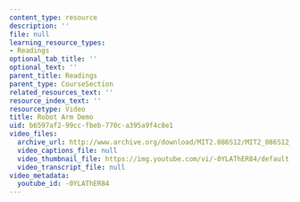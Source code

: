 ```yaml
---
content_type: resource
description: ''
file: null
learning_resource_types:
- Readings
optional_tab_title: ''
optional_text: ''
parent_title: Readings
parent_type: CourseSection
related_resources_text: ''
resource_index_text: ''
resourcetype: Video
title: Robot Arm Demo
uid: b6597af2-99cc-fbeb-770c-a395a9f4c8e1
video_files:
  archive_url: http://www.archive.org/download/MIT2.086S12/MIT2_086S12_unit7_arm_300k.mp4
  video_captions_file: null
  video_thumbnail_file: https://img.youtube.com/vi/-0YLAThER84/default.jpg
  video_transcript_file: null
video_metadata:
  youtube_id: -0YLAThER84
---
```

